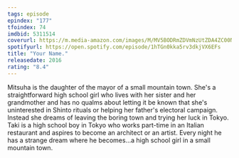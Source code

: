 ```yaml
---
tags: episode
epindex: "177"
tfoindex: 74
imdbid: 5311514
coverurl: https://m.media-amazon.com/images/M/MV5BODRmZDVmNzUtZDA4ZC00NjhkLWI2M2UtN2M0ZDIzNDcxYThjL2ltYWdlXkEyXkFqcGdeQXVyNTk0MzMzODA@._V1_SY300_CR0,0,202,300_.jpg
spotifyurl: https://open.spotify.com/episode/1hTGn0kka5rv3dkjVX6EFs
title: "Your Name."
releasedate: 2016
rating: "8.4"
---
```


Mitsuha is the daughter of the mayor of a small mountain town. She's a straightforward high school girl who lives with her sister and her grandmother and has no qualms about letting it be known that she's uninterested in Shinto rituals or helping her father's electoral campaign. Instead she dreams of leaving the boring town and trying her luck in Tokyo. Taki is a high school boy in Tokyo who works part-time in an Italian restaurant and aspires to become an architect or an artist. Every night he has a strange dream where he becomes...a high school girl in a small mountain town.